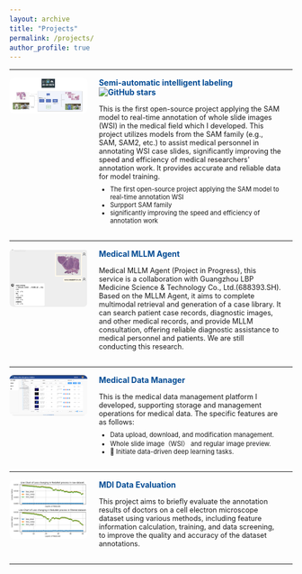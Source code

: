 ```yaml
---
layout: archive
title: "Projects"
permalink: /projects/
author_profile: true
---
```

<!-- 
{% if site.author.googlescholar %}
  <div class="wordwrap">You can also find my articles on <a href="{{site.author.googlescholar}}">my Google Scholar profile</a>.</div>
{% endif %}
{% include base_path %} -->

<!-- {% for post in site.publications reversed %}
  {% include archive-single.html %}
{% endfor %} -->

---

<style>
.project {
  display: flex;
  align-items: flex-start;
  margin-bottom: 20px;
}

.project-image {
  position: relative;
  width: 30%; /* 可以根据需要调整图片大小 */
  margin-right: 20px;
}

.project-description {
  position: relative;
  width: 70%; /* 可以根据需要调整图片大小 */
  margin-right: 20px;
}

.project-image img {
  width: 100%;
  border-radius: 8px;
}

.project-label {
  position: absolute;
  top: 8px;
  left: 8px;
  background-color: #003366; /* 标签背景色 */
  color: #ffffff;
  padding: 4px 8px;
  border-radius: 4px;
  font-size: 0.8em;
}

.project-description h3 {
  position: relative;
  margin-top: 0;
  font-size: 1.0em;
}

.project-description p {
  position: relative;
  margin: 8px 0;
  font-size: 0.9em;
}

.project-description ul {
  margin: 8px 0;
  padding-left: 20px;
  font-size: 0.8em;
}

.project-description a {
  color: #034b94;
  text-decoration: none;
}
</style>


<div class="project">
  <div class="project-image">
    <img src="/images/architecture.jpg" alt="Project Image">
  </div>
  <div class="project-description">
    <h3>
        <a href="/projects/annotation">Semi-automatic intelligent labeling</a>
        <a href="https://github.com/HKUSTMDI/mdi-sam-server" target="_blank">
            <img src="https://img.shields.io/github/stars/HKUSTMDI/mdi-sam-server?style=social" alt="GitHub stars">
        </a>
    </h3>
    <p>This is the first open-source project applying the SAM model to real-time annotation of whole slide images (WSI) in the medical field which I developed. This project utilizes models from the SAM family (e.g., SAM, SAM2, etc.) to assist medical personnel in annotating WSI case slides, significantly improving the speed and efficiency of medical researchers' annotation work. It provides accurate and reliable data for model training.</p>
    <ul>
      <li>The first open-source project applying the SAM model to real-time annotation WSI</li>
      <li>Surpport SAM family</li>
      <li>significantly improving the speed and efficiency of annotation work</li>
    </ul>
  </div>
</div>

---

<div class="project">
  <div class="project-image">
    <img src="/images/chatbot_2.jpeg" alt="Project Image">
  </div>
  <div class="project-description">
    <h3>
        <a href="/projects/med-llm">Medical MLLM Agent </a>
    </h3>
    <p>Medical MLLM Agent (Project in Progress), this service is a collaboration with Guangzhou LBP Medicine Science & Technology Co., Ltd.(688393.SH). Based on the MLLM Agent, it aims to complete multimodal retrieval and generation of a case library. It can search patient case records, diagnostic images, and other medical records, and provide MLLM consultation, offering reliable diagnostic assistance to medical personnel and patients. We are still conducting this research.</p>
  </div>
</div>

---

<div class="project">
  <div class="project-image">
    <img src="/images/data-manager.jpeg" alt="Project Image">
  </div>
  <div class="project-description">
    <h3>
        <a href="/projects/data-manager">Medical Data Manager </a>
    </h3>
    <p>This is the medical data management platform I developed, supporting storage and management operations for medical data. The specific features are as follows:</p>
    <ul>
      <li>Data upload, download, and modification management.</li>
      <li>Whole slide image（WSI） and regular image preview.</li>
      <li>🌟 Initiate data-driven deep learning tasks.</li>
    </ul>
  </div>
</div>

---

<div class="project">
  <div class="project-image">
    <img src="/images/redunet_result.png" alt="Project Image">
  </div>
  <div class="project-description">
    <h3>
        <a href="/projects/annotation">MDI Data Evaluation </a>
    </h3>
    <p>This project aims to briefly evaluate the annotation results of doctors on a cell electron microscope dataset using various methods, including feature information calculation, training, and data screening, to improve the quality and accuracy of the dataset annotations.</p>
  </div>
</div>

---